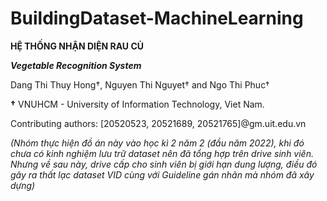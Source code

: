 # BuildingDataset-MachineLearning
**HỆ THỐNG NHẬN DIỆN RAU CỦ**

***Vegetable Recognition System***

Dang Thi Thuy Hong†, Nguyen Thi Nguyet† and Ngo Thi Phuc†

**†** VNUHCM - University of Information Technology, Viet Nam.

Contributing authors: [20520523, 20521689, 20521765]@gm.uit.edu.vn

*(Nhóm thực hiện đồ án này vào học kì 2 năm 2 (đầu năm 2022), khi đó chưa có kinh nghiệm lưu trữ dataset nên đã tổng hợp trên drive sinh viên. Nhưng về sau này, drive cấp cho sinh viên bị giới hạn dung lượng, điều đó gây ra thất lạc dataset VID cùng với Guideline gán nhãn mà nhóm đã xây dựng)*
